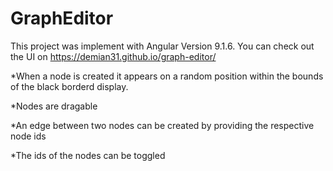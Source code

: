 
# GraphEditor

This project was implement with Angular Version 9.1.6. You can check out the UI on https://demian31.github.io/graph-editor/

*When a node is created it appears on a random position within the bounds of the black borderd display. 

*Nodes are dragable

*An edge between two nodes can be created by providing the respective node ids

*The ids of the nodes can be toggled
